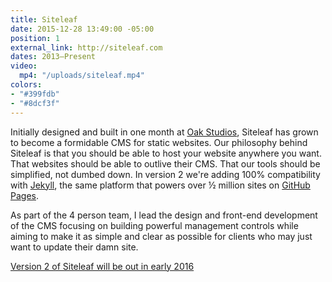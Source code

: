 ```yaml
---
title: Siteleaf
date: 2015-12-28 13:49:00 -05:00
position: 1
external_link: http://siteleaf.com
dates: 2013–Present
video:
  mp4: "/uploads/siteleaf.mp4"
colors:
- "#399fdb"
- "#8dcf3f"
---
```


Initially designed and built in one month at [Oak Studios](http://oak.is), Siteleaf has grown to become a formidable CMS for static websites. Our philosophy behind Siteleaf is that you should be able to host your website anywhere you want. That websites should be able to outlive their CMS. That our tools should be simplified, not dumbed down. In version 2 we're adding 100% compatibility with [Jekyll](http://jekyllrb.com), the same platform that powers over &frac12; million sites on [GitHub Pages](http://pages.github.com).

As part of the 4 person team, I lead the design and front-end development of the CMS focusing on building powerful management controls while aiming to make it as simple and clear as possible for clients who may just want to update their damn site.

[Version 2 of Siteleaf will be out in early 2016](http://v2.siteleaf.com)